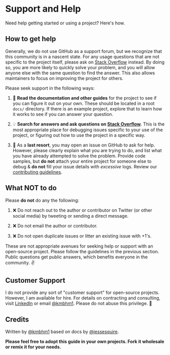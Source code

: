 # Support and Help

Need help getting started or using a project? Here's how.

## How to get help

Generally, we do not use GitHub as a support forum, but we recognize that this community is in a nascent state. For any usage questions that are not specific to the project itself, please ask on [Stack Overflow](https://stackoverflow.com) instead. By doing so, you are more likely to quickly solve your problem, and you will allow anyone else with the same question to find the answer. This also allows maintainers to focus on improving the project for others.

Please seek support in the following ways:

1. :book: **Read the documentation and other guides** for the project to see if you can figure it out on your own. These should be located in a root `docs/` directory. If there is an example project, explore that to learn how it works to see if you can answer your question.

1. :bulb: **Search for answers and ask questions on [Stack Overflow](https://stackoverflow.com).** This is the most appropriate place for debugging issues specific to your use of the project, or figuring out how to use the project in a specific way.

1. :memo: As a **last resort**, you may open an issue on GitHub to ask for help. However, please clearly explain what you are trying to do, and list what you have already attempted to solve the problem. Provide code samples, but **do not** attach your entire project for someone else to debug & **do not** fill your issue details with *excessive* logs. Review our [contributing guidelines](https://github.com/kmbhm1/PyJAS/blob/main/CONTRIBUTING.md).

## What NOT to do

Please **do not** do any the following:

1. :x: Do not reach out to the author or contributor on Twitter (or other social media) by tweeting or sending a direct message.

1. :x: Do not email the author or contributor.

1. :x: Do not open duplicate issues or litter an existing issue with +1's.

These are not appropriate avenues for seeking help or support with an open-source project. Please follow the guidelines in the previous section. Public questions get public answers, which benefits everyone in the community. ✌️

## Customer Support

I do not provide any sort of "customer support" for open-source projects. However, I am available for hire. For details on contracting and consulting, visit [LinkedIn](https://www.linkedin.com/in/kevin-b-stl/) or email [@kmbhm1](mailto:kmbhm1@gmail.com). Please do not abuse this privilege. 🙏

## Credits

Written by [@kmbhm1](https://github.com/kmbhm1) based on docs by [@jessesquire](https://github.com/jessesquires).

**Please feel free to adopt this guide in your own projects. Fork it wholesale or remix it for your needs.**
